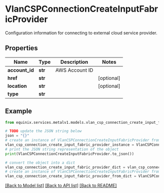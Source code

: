 # VlanCSPConnectionCreateInputFabricProvider

Configuration information for connecting to external cloud service provider.

## Properties

Name | Type | Description | Notes
------------ | ------------- | ------------- | -------------
**account_id** | **str** | AWS Account ID | 
**href** | **str** |  | [optional] 
**location** | **str** |  | [optional] 
**type** | **str** |  | 

## Example

```python
from equinix.services.metalv1.models.vlan_csp_connection_create_input_fabric_provider import VlanCSPConnectionCreateInputFabricProvider

# TODO update the JSON string below
json = "{}"
# create an instance of VlanCSPConnectionCreateInputFabricProvider from a JSON string
vlan_csp_connection_create_input_fabric_provider_instance = VlanCSPConnectionCreateInputFabricProvider.from_json(json)
# print the JSON string representation of the object
print(VlanCSPConnectionCreateInputFabricProvider.to_json())

# convert the object into a dict
vlan_csp_connection_create_input_fabric_provider_dict = vlan_csp_connection_create_input_fabric_provider_instance.to_dict()
# create an instance of VlanCSPConnectionCreateInputFabricProvider from a dict
vlan_csp_connection_create_input_fabric_provider_from_dict = VlanCSPConnectionCreateInputFabricProvider.from_dict(vlan_csp_connection_create_input_fabric_provider_dict)
```
[[Back to Model list]](../README.md#documentation-for-models) [[Back to API list]](../README.md#documentation-for-api-endpoints) [[Back to README]](../README.md)


